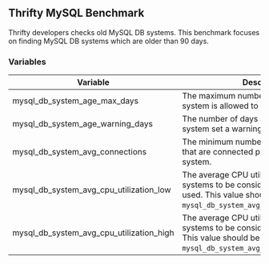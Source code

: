 ## Thrifty MySQL Benchmark

Thrifty developers checks old MySQL DB systems. This benchmark focuses on finding MySQL DB systems which are older than 90 days.

### Variables

| Variable | Description | Default |
| - | - | - |
| mysql_db_system_age_max_days | The maximum number of days a MySQL DB system is allowed to run. | 90 days |
| mysql_db_system_age_warning_days | The number of days after which a DB system set a warning. | 30 days |
| mysql_db_system_avg_connections | The minimum number of client sessions that are connected per day to the DB system. | 2 connections/day |
| mysql_db_system_avg_cpu_utilization_low | The average CPU utilization required for DB systems to be considered infrequently used. This value should be lower than `mysql_db_system_avg_cpu_utilization_high`. | 25% |
| mysql_db_system_avg_cpu_utilization_high | The average CPU utilization required for DB systems to be considered frequently used. This value should be higher than `mysql_db_system_avg_cpu_utilization_low`. | 50% |
